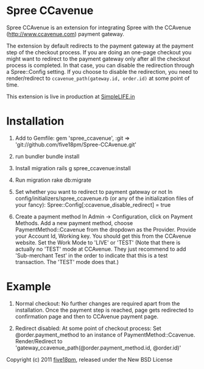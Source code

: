 Spree CCavenue
==============

Spree CCAvenue is an extension for integrating Spree with the CCAvenue (http://www.ccavenue.com) payment gateway.

The extension by default redirects to the payment gateway at the payment step of the checkout process. If you are
 doing an one-page checkout you might want to redirect to the payment gateway only after all the checkout process
 is completed. In that case, you can disable the redirection through a Spree::Config setting. If you choose to 
 disable the redirection, you need to render/redirect to `ccavenue_path(gateway.id, order.id)` at some point of 
 time.

This extension is live in production at [SimpleLIFE.in](https://www.simplelife.in/)

Installation
============

1. Add to Gemfile:
        gem 'spree_ccavenue', :git => 'git://github.com/five18pm/Spree-CCAvenue.git'

2. run bundler
        bundle install

3. Install migration
        rails g spree_ccavenue:install

4. Run migration
        rake db:migrate

5. Set whether you want to redirect to payment gateway or not
        In config/initializers/spree_ccavenue.rb (or any of the initialization files of your fancy):
          Spree::Config[:ccavenue_disable_redirect] = true

6. Create a payment method
        In Admin -> Configuration, click on Payment Methods.
        Add a new payment method, choose PaymentMethod::Ccavenue from the dropdown as the Provider.
        Provide your Account Id, Working key. You should get this from the CCAvenue website.
        Set the Work Mode to 'LIVE' or 'TEST' (Note that there is actually no 'TEST' mode at CCAvenue. 
        They just recommend to add 'Sub-merchant Test' in the order to indicate that this is a test transaction. 
        The 'TEST' mode does that.)

Example
=======
1. Normal checkout:
        No further changes are required apart from the installation. Once the payment step is reached,
        page gets redirected to confirmation page and then to CCAvenue payment page.

2. Redirect disabled:
        At some point of checkout process:
            Set @order.payment_method to an instance of PaymentMethod::Ccavenue.
            Render/Redirect to 'gateway_ccavenue_path(@order.payment_method.id, @order.id)'

            
Copyright (c) 2011 [five18pm](https://github.com/five18pm), released under the New BSD License
